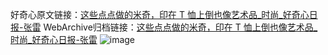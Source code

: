 好奇心原文链接：[这些点点做的米奇，印在 T 恤上倒也像艺术品_时尚_好奇心日报-张雷](https://www.qdaily.com/articles/3957.html)
WebArchive归档链接：[这些点点做的米奇，印在 T 恤上倒也像艺术品_时尚_好奇心日报-张雷](http://web.archive.org/web/20190623153254/https://www.qdaily.com/articles/3957.html)
![image](http://ww3.sinaimg.cn/large/007d5XDply1g3vdnnpnubj30u03fw1kx)